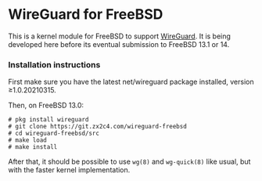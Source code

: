 # WireGuard for FreeBSD

This is a kernel module for FreeBSD to support [WireGuard](https://www.wireguard.com/). It is being developed here before its eventual submission to FreeBSD 13.1 or 14.

### Installation instructions

First make sure you have the latest net/wireguard package installed, version ≥1.0.20210315.

Then, on FreeBSD 13.0:

```
# pkg install wireguard
# git clone https://git.zx2c4.com/wireguard-freebsd
# cd wireguard-freebsd/src
# make load
# make install
```

After that, it should be possible to use `wg(8)` and `wg-quick(8)` like usual, but with the faster kernel implementation.

